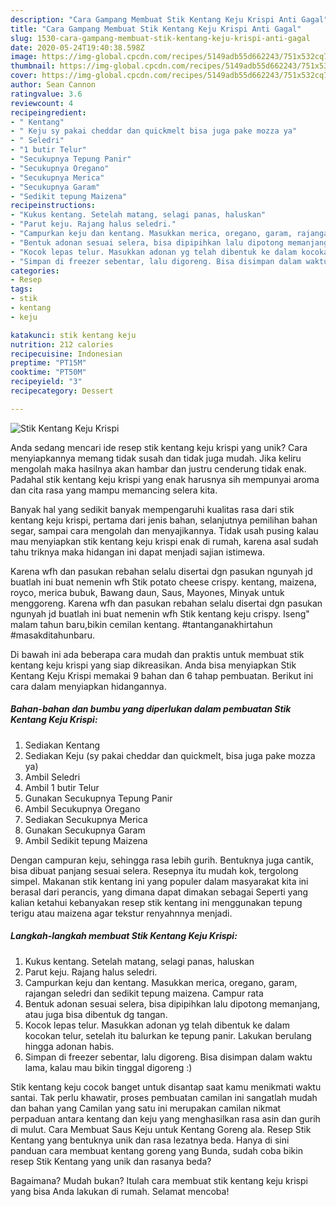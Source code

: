 ```yaml
---
description: "Cara Gampang Membuat Stik Kentang Keju Krispi Anti Gagal"
title: "Cara Gampang Membuat Stik Kentang Keju Krispi Anti Gagal"
slug: 1530-cara-gampang-membuat-stik-kentang-keju-krispi-anti-gagal
date: 2020-05-24T19:40:38.598Z
image: https://img-global.cpcdn.com/recipes/5149adb55d662243/751x532cq70/stik-kentang-keju-krispi-foto-resep-utama.jpg
thumbnail: https://img-global.cpcdn.com/recipes/5149adb55d662243/751x532cq70/stik-kentang-keju-krispi-foto-resep-utama.jpg
cover: https://img-global.cpcdn.com/recipes/5149adb55d662243/751x532cq70/stik-kentang-keju-krispi-foto-resep-utama.jpg
author: Sean Cannon
ratingvalue: 3.6
reviewcount: 4
recipeingredient:
- " Kentang"
- " Keju sy pakai cheddar dan quickmelt bisa juga pake mozza ya"
- " Seledri"
- "1 butir Telur"
- "Secukupnya Tepung Panir"
- "Secukupnya Oregano"
- "Secukupnya Merica"
- "Secukupnya Garam"
- "Sedikit tepung Maizena"
recipeinstructions:
- "Kukus kentang. Setelah matang, selagi panas, haluskan"
- "Parut keju. Rajang halus seledri."
- "Campurkan keju dan kentang. Masukkan merica, oregano, garam, rajangan seledri dan sedikit tepung maizena. Campur rata"
- "Bentuk adonan sesuai selera, bisa dipipihkan lalu dipotong memanjang, atau juga bisa dibentuk dg tangan."
- "Kocok lepas telur. Masukkan adonan yg telah dibentuk ke dalam kocokan telur, setelah itu balurkan ke tepung panir. Lakukan berulang hingga adonan habis."
- "Simpan di freezer sebentar, lalu digoreng. Bisa disimpan dalam waktu lama, kalau mau bikin tinggal digoreng :)"
categories:
- Resep
tags:
- stik
- kentang
- keju

katakunci: stik kentang keju 
nutrition: 212 calories
recipecuisine: Indonesian
preptime: "PT15M"
cooktime: "PT50M"
recipeyield: "3"
recipecategory: Dessert

---
```



![Stik Kentang Keju Krispi](https://img-global.cpcdn.com/recipes/5149adb55d662243/751x532cq70/stik-kentang-keju-krispi-foto-resep-utama.jpg)

Anda sedang mencari ide resep stik kentang keju krispi yang unik? Cara menyiapkannya memang tidak susah dan tidak juga mudah. Jika keliru mengolah maka hasilnya akan hambar dan justru cenderung tidak enak. Padahal stik kentang keju krispi yang enak harusnya sih mempunyai aroma dan cita rasa yang mampu memancing selera kita.

Banyak hal yang sedikit banyak mempengaruhi kualitas rasa dari stik kentang keju krispi, pertama dari jenis bahan, selanjutnya pemilihan bahan segar, sampai cara mengolah dan menyajikannya. Tidak usah pusing kalau mau menyiapkan stik kentang keju krispi enak di rumah, karena asal sudah tahu triknya maka hidangan ini dapat menjadi sajian istimewa.

Karena wfh dan pasukan rebahan selalu disertai dgn pasukan ngunyah jd buatlah ini buat nemenin wfh Stik potato cheese crispy. kentang, maizena, royco, merica bubuk, Bawang daun, Saus, Mayones, Minyak untuk menggoreng. Karena wfh dan pasukan rebahan selalu disertai dgn pasukan ngunyah jd buatlah ini buat nemenin wfh Stik kentang keju crispy. Iseng&#34; malam tahun baru,bikin cemilan kentang. #tantanganakhirtahun #masakditahunbaru.


Di bawah ini ada beberapa cara mudah dan praktis untuk membuat stik kentang keju krispi yang siap dikreasikan. Anda bisa menyiapkan Stik Kentang Keju Krispi memakai 9 bahan dan 6 tahap pembuatan. Berikut ini cara dalam menyiapkan hidangannya.

<!--inarticleads1-->

##### Bahan-bahan dan bumbu yang diperlukan dalam pembuatan Stik Kentang Keju Krispi:

1. Sediakan  Kentang
1. Sediakan  Keju (sy pakai cheddar dan quickmelt, bisa juga pake mozza ya)
1. Ambil  Seledri
1. Ambil 1 butir Telur
1. Gunakan Secukupnya Tepung Panir
1. Ambil Secukupnya Oregano
1. Sediakan Secukupnya Merica
1. Gunakan Secukupnya Garam
1. Ambil Sedikit tepung Maizena


Dengan campuran keju, sehingga rasa lebih gurih. Bentuknya juga cantik, bisa dibuat panjang sesuai selera. Resepnya itu mudah kok, tergolong simpel. Makanan stik kentang ini yang populer dalam masyarakat kita ini berasal dari perancis, yang dimana dapat dimakan sebagai Seperti yang kalian ketahui kebanyakan resep stik kentang ini menggunakan tepung terigu atau maizena agar tekstur renyahnnya menjadi. 

<!--inarticleads2-->

##### Langkah-langkah membuat Stik Kentang Keju Krispi:

1. Kukus kentang. Setelah matang, selagi panas, haluskan
1. Parut keju. Rajang halus seledri.
1. Campurkan keju dan kentang. Masukkan merica, oregano, garam, rajangan seledri dan sedikit tepung maizena. Campur rata
1. Bentuk adonan sesuai selera, bisa dipipihkan lalu dipotong memanjang, atau juga bisa dibentuk dg tangan.
1. Kocok lepas telur. Masukkan adonan yg telah dibentuk ke dalam kocokan telur, setelah itu balurkan ke tepung panir. Lakukan berulang hingga adonan habis.
1. Simpan di freezer sebentar, lalu digoreng. Bisa disimpan dalam waktu lama, kalau mau bikin tinggal digoreng :)


Stik kentang keju cocok banget untuk disantap saat kamu menikmati waktu santai. Tak perlu khawatir, proses pembuatan camilan ini sangatlah mudah dan bahan yang Camilan yang satu ini merupakan camilan nikmat perpaduan antara kentang dan keju yang menghasilkan rasa asin dan gurih di mulut. Cara Membuat Saus Keju untuk Kentang Goreng ala. Resep Stik Kentang yang bentuknya unik dan rasa lezatnya beda. Hanya di sini panduan cara membuat kentang goreng yang Bunda, sudah coba bikin resep Stik Kentang yang unik dan rasanya beda? 

Bagaimana? Mudah bukan? Itulah cara membuat stik kentang keju krispi yang bisa Anda lakukan di rumah. Selamat mencoba!
